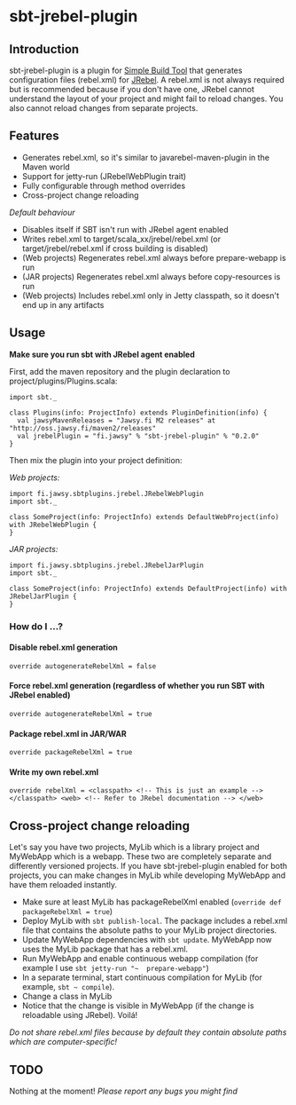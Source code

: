 sbt-jrebel-plugin
=================

## Introduction

sbt-jrebel-plugin is a plugin for [Simple Build Tool](http://code.google.com/p/simple-build-tool/) that generates configuration files (rebel.xml) for [JRebel](http://www.zeroturnaround.com/jrebel/). A rebel.xml is not always required but is recommended because if you don't have one, JRebel cannot understand the layout of your project and might fail to reload changes. You also cannot reload changes from separate projects.

## Features

+ Generates rebel.xml, so it's similar to javarebel-maven-plugin in the Maven world
+ Support for jetty-run (JRebelWebPlugin trait)
+ Fully configurable through method overrides
+ Cross-project change reloading

_Default behaviour_

+ Disables itself if SBT isn't run with JRebel agent enabled
+ Writes rebel.xml to target/scala\_xx/jrebel/rebel.xml (or target/jrebel/rebel.xml if cross building is disabled)
+ (Web projects) Regenerates rebel.xml always before prepare-webapp is run
+ (JAR projects) Regenerates rebel.xml always before copy-resources is run
+ (Web projects) Includes rebel.xml only in Jetty classpath, so it doesn't end up in any artifacts

## Usage

**Make sure you run sbt with JRebel agent enabled**

First, add the maven repository and the plugin declaration to project/plugins/Plugins.scala:

    import sbt._

    class Plugins(info: ProjectInfo) extends PluginDefinition(info) {
      val jawsyMavenReleases = "Jawsy.fi M2 releases" at "http://oss.jawsy.fi/maven2/releases"
      val jrebelPlugin = "fi.jawsy" % "sbt-jrebel-plugin" % "0.2.0"
    }


Then mix the plugin into your project definition:

_Web projects:_

    import fi.jawsy.sbtplugins.jrebel.JRebelWebPlugin
    import sbt._

    class SomeProject(info: ProjectInfo) extends DefaultWebProject(info) with JRebelWebPlugin {
    }

_JAR projects:_

    import fi.jawsy.sbtplugins.jrebel.JRebelJarPlugin
    import sbt._

    class SomeProject(info: ProjectInfo) extends DefaultProject(info) with JRebelJarPlugin {
    }

### How do I ...?

#### Disable rebel.xml generation

`override autogenerateRebelXml = false`

#### Force rebel.xml generation (regardless of whether you run SBT with JRebel enabled)

`override autogenerateRebelXml = true`

#### Package rebel.xml in JAR/WAR

`override packageRebelXml = true`

#### Write my own rebel.xml

`override rebelXml = <classpath> <!-- This is just an example --> </classpath> <web> <!-- Refer to JRebel documentation --> </web>`

## Cross-project change reloading

Let's say you have two projects, MyLib which is a library project and MyWebApp which is a webapp. These two are completely separate and differently versioned projects. If you have sbt-jrebel-plugin enabled for both projects, you can make changes in MyLib while developing MyWebApp and have them reloaded instantly.

+ Make sure at least MyLib has packageRebelXml enabled (`override def packageRebelXml = true`)
+ Deploy MyLib with `sbt publish-local`. The package includes a rebel.xml file that contains the absolute paths to your MyLib project directories.
+ Update MyWebApp dependencies with `sbt update`. MyWebApp now uses the MyLib package that has a rebel.xml.
+ Run MyWebApp and enable continuous webapp compilation (for example I use `sbt jetty-run "~  prepare-webapp"`)
+ In a separate terminal, start continuous compilation for MyLib (for example, `sbt ~ compile`).
+ Change a class in MyLib
+ Notice that the change is visible in MyWebApp (if the change is reloadable using JRebel). Voilá!

*Do not share rebel.xml files because by default they contain absolute paths which are computer-specific!*

## TODO

Nothing at the moment! _Please report any bugs you might find_
